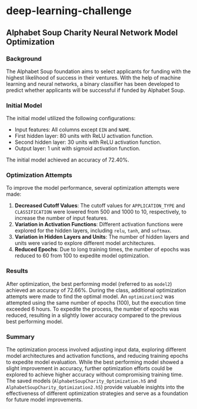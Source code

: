 # deep-learning-challenge
## Alphabet Soup Charity Neural Network Model Optimization

### Background

The Alphabet Soup foundation aims to select applicants for funding with the highest likelihood of success in their ventures. With the help of machine learning and neural networks, a binary classifier has been developed to predict whether applicants will be successful if funded by Alphabet Soup.

### Initial Model 

The initial model utilized the following configurations:
- Input features: All columns except `EIN` and `NAME`.
- First hidden layer: 80 units with ReLU activation function.
- Second hidden layer: 30 units with ReLU activation function.
- Output layer: 1 unit with sigmoid activation function.

The initial model achieved an accuracy of 72.40%.

### Optimization Attempts

To improve the model performance, several optimization attempts were made:
1. **Decreased Cutoff Values**: The cutoff values for `APPLICATION_TYPE` and `CLASSIFICATION` were lowered from 500 and 1000 to 10, respectively, to increase the number of input features.
2. **Variation in Activation Functions**: Different activation functions were explored for the hidden layers, including `relu`, `tanh`, and `softmax`.
3. **Variation in Hidden Layers and Units**: The number of hidden layers and units were varied to explore different model architectures.
4. **Reduced Epochs**: Due to long training times, the number of epochs was reduced to 60 from 100 to expedite model optimization.

### Results

After optimization, the best performing model (referred to as `model2`) achieved an accuracy of 72.66%. 
During the class, additional optimization attempts were made to find the optimal model. 
An `optimization2` was attempted using the same number of epochs (100), but the execution time exceeded 6 hours. To expedite the process, the number of epochs was reduced, resulting in a slightly lower accuracy compared to the previous best performing model.

### Summary

The optimization process involved adjusting input data, exploring different model architectures and activation functions, and reducing training epochs to expedite model evaluation. While the best performing model showed a slight improvement in accuracy, further optimization efforts could be explored to achieve higher accuracy without compromising training time. The saved models (`AlphabetSoupCharity_Optimization.h5` and `AlphabetSoupCharity_Optimization2.h5`) provide valuable insights into the effectiveness of different optimization strategies and serve as a foundation for future model improvements.
